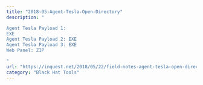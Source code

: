 ```yaml
---
title: "2018-05-Agent-Tesla-Open-Directory"
description: "

Agent Tesla Payload 1:
EXE
Agent Tesla Payload 2: EXE
Agent Tesla Payload 3: EXE
Web Panel: ZIP

"
url: "https://inquest.net/2018/05/22/field-notes-agent-tesla-open-directory"
category: "Black Hat Tools"
---
```

